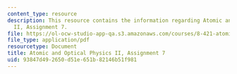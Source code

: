 ```yaml
---
content_type: resource
description: This resource contains the information regarding Atomic and Optical Physics
  II, Assignment 7.
file: https://ol-ocw-studio-app-qa.s3.amazonaws.com/courses/8-421-atomic-and-optical-physics-i-spring-2014/93847d492650d51e651b82146b51f981_MIT8_421S14_homeWork7.pdf
file_type: application/pdf
resourcetype: Document
title: Atomic and Optical Physics II, Assignment 7
uid: 93847d49-2650-d51e-651b-82146b51f981
---
```


